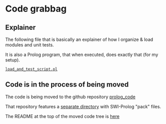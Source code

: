 # Code grabbag

## Explainer

The following file that is basically an explainer of how I organize & load modules and unit tests.

It is also a Prolog program, that when executed, does exactly that (for my setup).

[`load_and_test_script.pl`](load_and_test_script.pl)

## Code is in the process of being moved

The code is being moved to the github repository [prolog_code](https://github.com/dtonhofer/prolog_code)

That repository features a [separate directory](https://github.com/dtonhofer/prolog_code/tree/main/packed) with SWI-Prolog "pack" files.

The README at the top of the moved code tree is [here](https://github.com/dtonhofer/prolog_code/blob/main/unpacked/onepointfour_basics/README.md)

